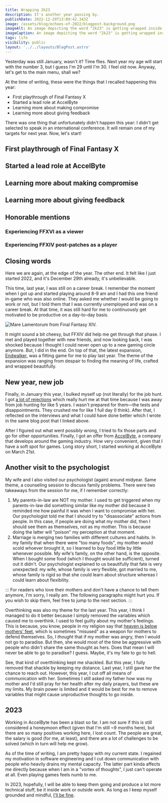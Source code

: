 ```yaml
---
title: Wrapping 2k23
description: It's another year passing by.
publishDate: 2022-12-29T13:09:42.343Z
image: /assets/blog/echoes-of-2022/blogpost-background.png
imageAlt: An image depicting the word "2k23" is getting wrapped inside a box.
imageCaption: An image depicting the word "2k23" is getting wrapped inside a box.
tags: life
visibility: public
layout: '../../layouts/BlogPost.astro'
---
```


Yesterday was still January, wasn't it? Time flies. Next year my age will start with the number 3, but I guess I'm 29 until I'm 30. I feel old now. Anyway, let's get to the main menu, shall we?

At the time of writing, these were the things that I recalled happening this year:

- First playthrough of Final Fantasy X
- Started a lead role at AccelByte
- Learning more about making compromise
- Learning more about giving feedback

There was one thing that unfortunately didn't happen this year: I didn't get selected to speak in an international conference. It will remain one of my targets for next year. Now, let's start!

## First playthrough of Final Fantasy X

## Started a lead role at AccelByte

## Learning more about making compromise

## Learning more about giving feedback

## Honorable mentions

### Experiencing FFXVI as a viewer

### Experiencing FFXIV post-patches as a player

## Closing words

Here we are again, at the edge of the year. The other end. It felt like I just started 2022, and it's December 29th already, it's unbelievable.

This time, last year, I was still on a career break. I remember the moment when I got up and started playing around 8-9 am and I had this one friend in-game who was also online. They asked me whether I would be going to work or not, but I told them that I was currently unemployed and was on a career break. At that time, it was still hard for me to continuously get motivated to be productive on a day-to-day basis.

![Mare Lamentorum from Final Fantasy XIV.](/assets/blog/echoes-of-2022/ffxiv_12072021_183147_148.png)

It might sound a bit cheesy, but FFXIV did help me get through that phase. I met and played together with new friends, and now looking back, I was shocked because I thought I could never open up to a new gaming circle anymore. But, I did in the end. On top of that, the latest expansion, [Endwalker](https://na.finalfantasyxiv.com/endwalker), was a fitting game for me to play last year. The theme of the expansion was ranging from despair to finding the meaning of life, crafted and wrapped beautifully.

## New year, new job

Finally, in January this year, I bulked myself up (not literally) for the job hunt. I got [a lot of rejections](https://imballinst.dev/blog/not-good-enough) which really hurt me at that time because I was away from job hunting for like 5 years. I wasn't prepared for them—the tests and disappointments. They crushed me for like 1 full day (I think). After that, I reflected on the interviews and what I could have done better which I wrote in the same blog post that I linked above.

After I figured out what went possibly wrong, I tried to fix those parts and go for other opportunities. Finally, I got an offer from [AccelByte](https://accelbyte.io/), a company that develops around the gaming industry. How very convenient, given that I have a soft spot for games. Long story short, I started working at AccelByte on March 21st.

## Another visit to the psychologist

My wife and I also visited our psychologist (again) around midyear. Same theme, a counseling session to discuss family problems. There were two takeaways from the session for me, if I remember correctly:

1. My parents-in-law are NOT my mother. I used to get triggered when my parents-in-law did something similar like my mother did because it reminded me how painful it was when I want to compromise with her. Our psychologist told me that I should try to "disassociate" actions from people. In this case, if people are doing what my mother did, then I should see them as themselves, not as my mother. This is because doing the latter will "poison" my perception at that moment.
2. Marriage is merging two families with different cultures and habits. In my family that when there were "too many foods", my mother would scold whoever brought it, so I learned to buy food little by little whenever possible. My wife's family, on the other hand, is the opposite. When I bought some food (which I thought would be sufficient), turned out it didn't. Our psychologist explained to us beautifully that fate is very unexpected: my wife, whose family is very flexible, got married to me, whose family is rigid so that she could learn about structure whereas I could learn about flexibility.

:::
For readers who love their mothers and don't have a chance to tell them anymore, I'm sorry, I really am. The following paragraphs might hurt you. If you wish to skip them, feel free to jump to the next section.
:::

Overthinking was also my theme for the last year. This year, I think I managed to do it better because I simply removed the variables which caused me to overthink. I used to feel guilty about my mother's feelings. This is because, you know, people in my religion say that [heaven is below mothers' feet](https://www.abuaminaelias.com/dailyhadithonline/2012/07/19/jannah-is-under-her-feet/), which is sometimes "misused" as a weapon for mothers to defend themselves. So, I _thought_ that if my mother was angry, then I would not go to paradise. But then, she would most of the time be aggressive with people who didn't share the same thought as hers. Does that mean I will never be able to go to paradise? I guess. Maybe, it's my fate to go to hell.

See, that kind of overthinking kept me shackled. But this year, I fully removed that shackle by keeping my distance. Last year, I still gave her the chance to reach out. However, this year, I cut off all means of communication with her. Sometimes I still asked my father how was my mother and I'd still pray for her health after my daily prayers, but these are my limits. My brain power is limited and it would be best for me to remove variables that might cause unproductive thoughts to go inside.

## 2023

Working in AccelByte has been a blast so far. I am not sure if this is still considered a honeymoon effect (given that I'm still ~9 months here), but there are so many positives working here, I lost count. The people are great, the salary is good (for me, at least), and there are a lot of challenges to be solved (which in turn will help me grow).

As of the time of writing, I am pretty happy with my current state. I regained my motivation in software engineering and I cut down communication with people who heavily drains my mental capacity. The latter part kinda affects me directly because when I am in a "vortex of thoughts", I just can't operate at all. Even playing games feels numb to me.

In 2023, hopefully, I will be able to keep them going and produce a lot more technical stuff, be it inside work or outside work. As long as I keep myself grounded and mindful, [I'll be fine](https://www.thoughtco.com/daijoubu-simple-japanese-phrases-2028353).
